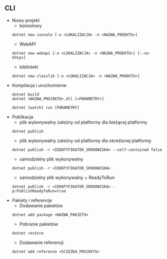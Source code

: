 ## CLI
* Nowy projekt
	* konsolowy
	```
	dotnet new console [-o <LOKALIZACJA> -n <NAZWA_PROEKTU>]
	```	
	* WebAPI
	```
	dotnet new webapi [-o <LOKALIZACJA> -n <NAZWA_PROEKTU>] [--no-hhtps]
	```
	* biblioteki
	```
	dotnet new classlib [-o <LOKALIZACJA> -n <NAZWA_PROEKTU>]
	```
* Kompilacja i uruchomienie
	```
	dotnet build
	dotnet <NAZWA_PROJEKTU>.dll [<PARAMETRY>]
	```
	```
	dotnet [watch] run [PARAMETRY]
	```
* Publikacja
	* plik wykonywalny zależny od platformy dla bieżącej platformy
	```
	dotnet publish
	```
	* plik wykonywalny zależny od platformy dla określonej platformy
	```
	dotnet publish -r <IDENTYFIKATOR_ŚRODOWISKA> --self-contained false
	```
	* samodzielny plik wykonywalny
	```
	dotnet publish -r <IDENTYFIKATOR_ŚRODOWISKA>
	```
	* samodzielny plik wykonywalny + ReadyToRun
	```
	dotnet publish -r <IDENTYFIKATOR_ŚRODOWISKA> -p:PublishReadyToRun=true
	```
* Pakiety i referencje
	* Dodawanie pakietów
	```
	dotnet add package <NAZWA_PAKIETU>
	```
	* Pobranie pakietów
	```
	dotnet restore
	```
	* Dodawanie referencji
	```
	dotnet add reference <ŚCIEŻKA_PROJEKTU>
	```
